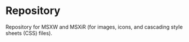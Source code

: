 # Repository
Repository for MSXW and MSXiR (for images, icons, and cascading style sheets (CSS) files).
